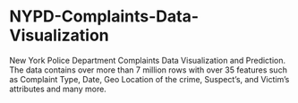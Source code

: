 # NYPD-Complaints-Data-Visualization
New York Police Department Complaints Data Visualization and Prediction. The data contains over more than 7 million rows with over 35 features such as Complaint Type, Date, Geo Location of the crime, Suspect’s, and Victim’s attributes and many more.

